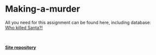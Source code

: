 # Making-a-murder

All you need for this assignment can be found here, including database:
<a href="https://joeyjayswe.github.io/projects/sql-murder-mystery/"><br>Who killed Santa?!</a>

<br>
<br>
<a href="https://github.com/JoeyJaySWE/JoeyJaySWE.github.io/tree/master/projects/sql-murder-mystery"><strong>Site repository</strong></a>